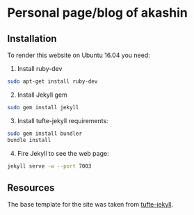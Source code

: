 # Personal page/blog of akashin

## Installation

To render this website on Ubuntu 16.04 you need:

1. Install ruby-dev
```sh
sudo apt-get install ruby-dev
```

2. Install Jekyll gem
```sh
sudo gem install jekyll
```

3. Install tufte-jekyll requirements:
```sh
sudo gem install bundler
bundle install
```

4. Fire Jekyll to see the web page:
```sh
jekyll serve -w --port 7003
```

## Resources

The base template for the site was taken from [tufte-jekyll](https://github.com/clayh53/tufte-jekyll.git).
